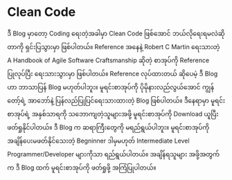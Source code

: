 # Clean Code #

ဒီ Blog မှာတော့ Coding ရေးတဲ့အခါမှာ Clean Code ဖြစ်အောင် ဘယ်လိုရေးရမလဲဆိုတာကို ရှင်းပြသွားမှာ ဖြစ်ပါတယ်။ Reference အနေနဲ့ Robert C Martin ရေးသားတဲ့ A Handbook of Agile Software Craftsmanship ဆိုတဲ့ စာအုပ်ကို  Reference ပြုလုပ်ပြီး ရေးသားသွားမှာ ဖြစ်ပါတယ်။ Reference လုပ်ထားတယ် ဆိုပေမဲ့ ဒီ Blog ဟာ ဘာသာပြန် Blog မဟုတ်ပါဘူး။ မူရင်းစာအုပ်ကို ပိုမိုနားလည်လွယ်အောင် ကျွန်တော့်ရဲ့ အာဘော်နဲ့ ပြန်လည်ပြုပြင်ရေးသားထားတဲ့ Blog ဖြစ်ပါတယ်။ ဒီနေရာမှာ မူရင်းစာအုပ်ရဲ့ အနှစ်သာရကို သဘောကျတဲ့သူများအဖို့ မူရင်းစာအုပ်ကို Download ယူပြီး ဖတ်ရှုနိုင်ပါတယ်။ ဒီ Blog က ဆရာကြီးတွေကို မရည်ရွယ်ပါဘူး။ မူရင်းစာအုပ်ကို အချိန်ပေးမဖတ်နိုင်သေးတဲ့ Begninner ဒါမှမဟုတ် Intermediate Level Programmer/Developer များကိုသာ ရည်ရွယ်ပါတယ်။ အချိန်ရသူများ အဖို့အတွက်က ဒီ Blog ထက် မူရင်းစာအုပ်ကို ဖတ်ရှုဖို့ အကြံပြုပါတယ်။